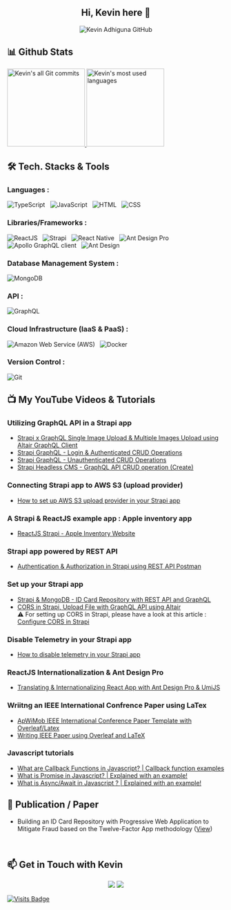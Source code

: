 <div align="center">
  <h2>Hi, Kevin here 👋</h2>
</div>

<div align="center">
  <!-- 
  <img alt="Kevin's Profile Banner" src="https://s3.gifyu.com/images/ecf5162056566143gfe6.png" />
  -->
  <img alt="Kevin Adhiguna GitHub" src="https://s9.gifyu.com/images/ef563jy3qmrbjkefwe3ghf.png" />
</div>

## 📊️&nbsp;Github Stats

<a href="https://github.com/kevinadhiguna">
  <img alt="Kevin's all Git commits" height="180em" src="https://github-readme-stats.vercel.app/api?username=kevinadhiguna&show_icons=true&theme=vue-dark&include_all_commits=true&count_private=true" />
  <img alt="Kevin's most used languages" height="180em" src="https://github-readme-stats.vercel.app/api/top-langs/?username=kevinadhiguna&layout=compact&theme=vue-dark&hide=shards,shaderlab,hlsl,html,css&langs_count=6" />
</a>

## 🛠 Tech. Stacks & Tools

### Languages :

<img alt="TypeScript" src="https://img.shields.io/badge/typescript-%23007ACC.svg?&style=for-the-badge&logo=typescript&logoColor=white" />&nbsp;&nbsp;
<img alt="JavaScript" src="https://img.shields.io/badge/javascript%20-%23323330.svg?&style=for-the-badge&logo=javascript&logoColor=%23F7DF1E" />&nbsp;&nbsp;
<img alt="HTML" src="https://img.shields.io/badge/html5%20-%23E34F26.svg?&style=for-the-badge&logo=html5&logoColor=white" />&nbsp;&nbsp;
<img alt="CSS" src="https://img.shields.io/badge/css3%20-%231572B6.svg?&style=for-the-badge&logo=css3&logoColor=white" />&nbsp;&nbsp;

<!-- <img src="https://img.shields.io/badge/python%20-%2314354C.svg?&style=for-the-badge&logo=python&logoColor=white" />&nbsp;&nbsp; -->
<!-- <img src="https://img.shields.io/badge/shell_script%20-%23121011.svg?&style=for-the-badge&logo=gnu-bash&logoColor=white" />&nbsp;&nbsp; -->

### Libraries/Frameworks :

<img alt="ReactJS" src="https://img.shields.io/badge/react_JS%20-%2320232a.svg?&style=for-the-badge&logo=react&logoColor=%2361DAFB" />&nbsp;&nbsp;
<img alt="Strapi" src="https://img.shields.io/badge/strapi%20-%232E7EEA.svg?&style=for-the-badge&logo=strapi&logoColor=white" />&nbsp;&nbsp;
<img alt="React Native" src="https://img.shields.io/badge/react_native%20-%2320232a.svg?&style=for-the-badge&logo=react&logoColor=%2361DAFB" />&nbsp;&nbsp;
<img alt="Ant Design Pro" src="https://img.shields.io/badge/Ant_Design_Pro-0170FE?style=for-the-badge&logo=ant-design&logoColor=white" />&nbsp;&nbsp;
<img alt="Apollo GraphQL client" src="https://img.shields.io/badge/-Apollo_GraphQL-311C87?style=for-the-badge&logo=apollo-graphql" />&nbsp;&nbsp;
<img alt="Ant Design" src="https://img.shields.io/badge/-Ant_Design-%230170FE?&style=for-the-badge&logo=ant-design&logoColor=white" />&nbsp;&nbsp;

### Database Management System :

<img alt="MongoDB" src ="https://img.shields.io/badge/MongoDB-%234ea94b.svg?&style=for-the-badge&logo=mongodb&logoColor=white" />&nbsp;&nbsp;

<!-- <img src="https://img.shields.io/badge/mysql-%234479A1.svg?&style=for-the-badge&logo=mysql&logoColor=white" />&nbsp;&nbsp; -->

### API :

<img alt="GraphQL" src="https://img.shields.io/badge/graphql%20-%23E10098.svg?&style=for-the-badge&logo=graphql&logoColor=white" />&nbsp;&nbsp;

### Cloud Infrastructure (IaaS & PaaS) :

<img alt="Amazon Web Service (AWS)" src="https://img.shields.io/badge/AWS-%23FF9900.svg?&style=for-the-badge&logo=amazon-aws&logoColor=white" />&nbsp;&nbsp;
<img alt="Docker" src="https://img.shields.io/badge/docker-%230db7ed.svg?style=for-the-badge&logo=docker&logoColor=white" />&nbsp;&nbsp;
<!-- <img alt="Vercel" src="https://img.shields.io/badge/vercel-%23000000.svg?&style=for-the-badge&logo=vercel&logoColor=white"/>&nbsp;&nbsp; -->
<!-- <img alt="Netlify" src="https://img.shields.io/badge/netlify-%2300C7B7.svg?&style=for-the-badge&logo=netlify&logoColor=white"/>&nbsp;&nbsp; -->

### Version Control :

<img alt="Git" src="https://img.shields.io/badge/git%20-%23F05033.svg?&style=for-the-badge&logo=git&logoColor=white" />&nbsp;&nbsp;

<!-- <img src="https://img.shields.io/badge/github%20-%23121011.svg?&style=for-the-badge&logo=github&logoColor=white" />&nbsp;&nbsp; -->
<!-- <img src="https://img.shields.io/badge/gitlab%20-%23181717.svg?&style=for-the-badge&logo=gitlab&logoColor=white" />&nbsp;&nbsp; -->

## 📺 My YouTube Videos & Tutorials

<!--
<details>
  <summary>Utilizing GraphQL API in a Strapi app</summary>
  <a href="https://youtu.be/OMkmjTN2NRM">Strapi x GraphQL Single Image Upload & Multiple Images Upload using Altair GraphQL Client</a> <br/>
  <a href="https://youtu.be/LwB2Yw3JKys">Strapi GraphQL - Login & Authenticated CRUD Operations</a> <br/>
  <a href="https://youtu.be/MaHylqj4jOQ">Strapi GraphQL - Unauthenticated CRUD Operations</a> <br/>
  <a href="https://youtu.be/G0iLFBE7E_A">Strapi Headless CMS - GraphQL API CRUD operation (Create)</a> <br/>
</details>
-->

### Utilizing GraphQL API in a Strapi app
- [Strapi x GraphQL Single Image Upload & Multiple Images Upload using Altair GraphQL Client](https://youtu.be/OMkmjTN2NRM)
- [Strapi GraphQL - Login & Authenticated CRUD Operations](https://youtu.be/LwB2Yw3JKys)
- [Strapi GraphQL - Unauthenticated CRUD Operations](https://youtu.be/MaHylqj4jOQ)
- [Strapi Headless CMS - GraphQL API CRUD operation (Create)](https://youtu.be/G0iLFBE7E_A)

### Connecting Strapi app to AWS S3 (upload provider) 
- [How to set up AWS S3 upload provider in your Strapi app](https://dev.to/kevinadhiguna/how-to-setup-amazon-s3-upload-provider-in-your-strapi-app-1opc)

### A Strapi & ReactJS example app : Apple inventory app
- [ReactJS Strapi - Apple Inventory Website](https://youtu.be/Q49e6m9v414)

### Strapi app powered by REST API
- [Authentication & Authorization in Strapi using REST API Postman](https://youtu.be/O7O3rrDuLs4)

### Set up your Strapi app
- [Strapi & MongoDB - ID Card Repository with REST API and GraphQL](https://youtu.be/U0nXkjs91c4)
- [CORS in Strapi, Upload File with GraphQL API using Altair](https://youtu.be/ePc6Slq6udg)<br/>
⚠️ For setting up CORS in Strapi, please have a look at this article : [Configure CORS in Strapi](https://dev.to/kevinadhiguna/what-is-cors-how-to-configure-cors-in-strapi-461b)

### Disable Telemetry in your Strapi app
- [How to disable telemetry in your Strapi app](https://dev.to/kevinadhiguna/disable-telemetry-in-strapi-2egf)

### ReactJS Internationalization & Ant Design Pro
- [Translating & Internationalizing React App with Ant Design Pro & UmiJS](https://youtu.be/1Pyefc3Sppg)

### Wriitng an IEEE International Confrence Paper using LaTex
- [ApWiMob IEEE International Conference Paper Template with Overleaf/Latex](https://youtu.be/2OdCb15acCw)
- [Writing IEEE Paper using Overleaf and LaTeX](https://youtu.be/KOYi265scaA)

### Javascript tutorials
- [What are Callback Functions in Javascript? | Callback function examples](https://youtu.be/3iKNumCRvsE)
- [What is Promise in Javascript? | Explained with an example!](https://youtu.be/LVrKY0XxFZs)
- [What is Async/Await in Javascript ? | Explained with an example!](https://youtu.be/H4O1qOBHgaQ)

## 📜 Publication / Paper
- Building an ID Card Repository with Progressive Web Application to Mitigate Fraud based on the Twelve-Factor App methodology ([View](https://ieeexplore.ieee.org/abstract/document/9527413))

<!--
## 👨🏻‍💻 &nbsp;About Kevin

💡 &nbsp; I love to explore information technology and am passionate in Front-End Development and Cyber Security. <br />
🎯 &nbsp; My goal is to contribute to my country in IT field. 
-->

<br />

<!--
<p align="center">
    Thanks for making this far! You deserve a pat on the back:
</p>

<p align="center">
  <img width="500" src="https://github-readme-quotes.herokuapp.com/quote?theme=vue-dark&animation=default&layout=default&font=default" />
  <br/>
  Have a nice day!
</p>
-->

<!-- 🎓 &nbsp; I am currently studying at Computer Science at a university. <br />
✍️ &nbsp; In my free time, I develop my language skills, especially learning and speaking English🇬🇧 and Japanese🇯🇵. <br />
💬 &nbsp; Feel free to reach out to me for some interesting discussion. <br />
✉️ &nbsp; You can connect with me through LinkedIn or shoot me an email! I'll try to respond as soon as I can. <br />
-->

<!--
<img align="left" alt="Visual Studio Code" width="26px" src="https://raw.githubusercontent.com/github/explore/80688e429a7d4ef2fca1e82350fe8e3517d3494d/topics/visual-studio-code/visual-studio-code.png" />
<img align="left" alt="HTML5" width="26px" src="https://raw.githubusercontent.com/github/explore/80688e429a7d4ef2fca1e82350fe8e3517d3494d/topics/html/html.png" />
<img align="left" alt="CSS3" width="26px" src="https://raw.githubusercontent.com/github/explore/80688e429a7d4ef2fca1e82350fe8e3517d3494d/topics/css/css.png" />
<img align="left" alt="JavaScript" width="26px" src="https://raw.githubusercontent.com/github/explore/80688e429a7d4ef2fca1e82350fe8e3517d3494d/topics/javascript/javascript.png" />
<img align="left" alt="React" width="26px" src="https://raw.githubusercontent.com/github/explore/80688e429a7d4ef2fca1e82350fe8e3517d3494d/topics/react/react.png" />
<img align="left" alt="GraphQL" width="26px" src="https://raw.githubusercontent.com/github/explore/80688e429a7d4ef2fca1e82350fe8e3517d3494d/topics/graphql/graphql.png" />
<img align="left" alt="SQL" width="26px" src="https://raw.githubusercontent.com/github/explore/80688e429a7d4ef2fca1e82350fe8e3517d3494d/topics/sql/sql.png" />
<img align="left" alt="MySQL" width="26px" src="https://raw.githubusercontent.com/github/explore/80688e429a7d4ef2fca1e82350fe8e3517d3494d/topics/mysql/mysql.png" />
<img align="left" alt="MongoDB" width="26px" src="https://raw.githubusercontent.com/github/explore/80688e429a7d4ef2fca1e82350fe8e3517d3494d/topics/mongodb/mongodb.png" />
<img align="left" alt="Git" width="26px" src="https://raw.githubusercontent.com/github/explore/80688e429a7d4ef2fca1e82350fe8e3517d3494d/topics/git/git.png" />
<img align="left" alt="GitHub" width="26px" src="https://raw.githubusercontent.com/github/explore/78df643247d429f6cc873026c0622819ad797942/topics/github/github.png" />
<img align="left" alt="Terminal" width="26px" src="https://raw.githubusercontent.com/github/explore/80688e429a7d4ef2fca1e82350fe8e3517d3494d/topics/terminal/terminal.png" /> 
<br>
<br>
-->

## :mailbox: Get in Touch with Kevin

<p align="center" id="contact">
  <a href= "https://www.linkedin.com/in/kevinadhiguna/"><img src="https://img.icons8.com/dusk/48/000000/linkedin.png"/></a>
  <a href= "mailto:hi.kevinadhiguna@gmail.com"><img src="https://img.icons8.com/dusk/48/000000/gmail.png"/></a>
</p>

<!--
<p align="center">
  <img align="left" src="https://img.shields.io/badge/hi.kevinadhiguna@gmail.com-D14836?style=for-the-badge&logo=gmail&logoColor=white" />
  <img align="left" src="https://img.shields.io/badge/kevinadhiguna-%230077B5.svg?style=for-the-badge&logo=linkedin&logoColor=white" />
</p>
<br/>
<br/>
-->

[![Visits Badge](https://badges.pufler.dev/visits/kevinadhiguna/kevinadhiguna)](https://github.com/kevinadhiguna)

<!--
<p align="center">
  Profile Views<br>
  <img src="https://profile-counter.glitch.me/kevinadhiguna/count.svg" />
</p>
-->

<!--
**kevinadhiguna/kevinadhiguna** is a ✨ _special_ ✨ repository because its `README.md` (this file) appears on your GitHub profile.

Here are some ideas to get you started:

- 🔭 I’m currently working on ...
- 🌱 I’m currently learning ...
- 👯 I’m looking to collaborate on ...
- 🤔 I’m looking for help with ...
- 💬 Ask me about ...
- 📫 How to reach me: ...
- 😄 Pronouns: ...
- ⚡ Fun fact: ...
-->
